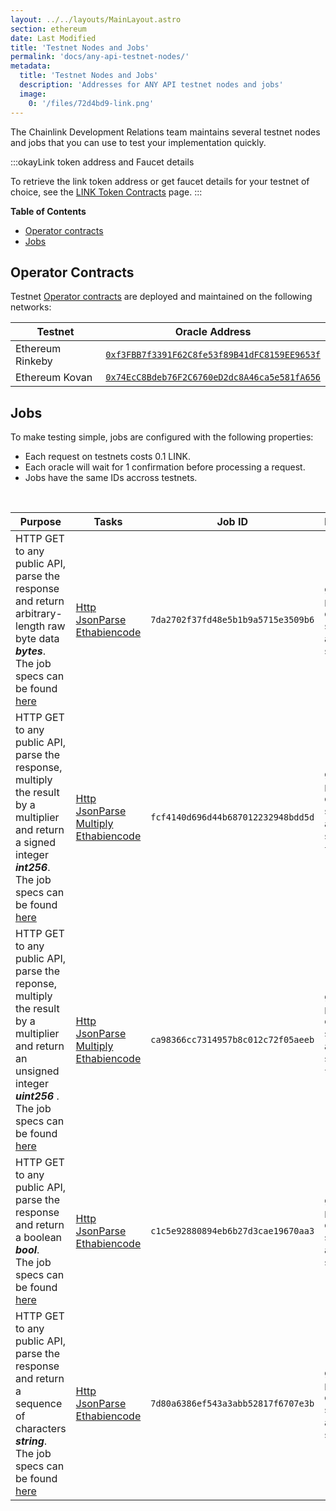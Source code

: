 ```yaml
---
layout: ../../layouts/MainLayout.astro
section: ethereum
date: Last Modified
title: 'Testnet Nodes and Jobs'
permalink: 'docs/any-api-testnet-nodes/'
metadata:
  title: 'Testnet Nodes and Jobs'
  description: 'Addresses for ANY API testnet nodes and jobs'
  image:
    0: '/files/72d4bd9-link.png'
---
```


The Chainlink Development Relations team maintains several testnet nodes and jobs that you can use to test your implementation quickly.

:::okayLink token address and Faucet details

 To retrieve the link token address or get faucet details for your testnet of choice, see the [LINK Token Contracts](/docs/link-token-contracts/) page.
:::

**Table of Contents**

- [Operator contracts](#operator-contracts)
- [Jobs](#jobs)

## Operator Contracts

Testnet [Operator contracts](https://github.com/smartcontractkit/chainlink/blob/develop/contracts/src/v0.7/Operator.sol) are deployed and maintained on the following networks:

| Testnet          | Oracle Address                                                                                                                  |
| ---------------- | ------------------------------------------------------------------------------------------------------------------------------- |
| Ethereum Rinkeby | [`0xf3FBB7f3391F62C8fe53f89B41dFC8159EE9653f`](https://rinkeby.etherscan.io/address/0xf3FBB7f3391F62C8fe53f89B41dFC8159EE9653f) |
| Ethereum Kovan   | [`0x74EcC8Bdeb76F2C6760eD2dc8A46ca5e581fA656`](https://kovan.etherscan.io/address/0x74EcC8Bdeb76F2C6760eD2dc8A46ca5e581fA656)   |

## Jobs

To make testing simple, jobs are configured with the following properties:

- Each request on testnets costs 0.1 LINK.
- Each oracle will wait for 1 confirmation before processing a request.
- Jobs have the same IDs accross testnets.

<br>

| Purpose                                                                                                                                                                                                     | Tasks                                                                                                                                                                                        | Job ID                             | Parameters                                                                                      |
| ----------------------------------------------------------------------------------------------------------------------------------------------------------------------------------------------------------- | -------------------------------------------------------------------------------------------------------------------------------------------------------------------------------------------- | ---------------------------------- | ----------------------------------------------------------------------------------------------- |
| HTTP GET to any public API, parse the response and return arbitrary-length raw byte data **_bytes_**. <br> The job specs can be found [here](/docs/direct-request-get-bytes/)                               | [Http](/docs/jobs/task-types/http/)<br>[JsonParse](/docs/jobs/task-types/jsonparse/)<br>[Ethabiencode](/docs/jobs/task-types/eth-abi-encode/)                                                | `7da2702f37fd48e5b1b9a5715e3509b6` | `get` (string)<br>`path` (dot-delimited string or array of strings)                             |
| HTTP GET to any public API, parse the response, multiply the result by a multiplier and return a signed integer **_int256_**. <br> The job specs can be found [here](/docs/direct-request-get-int256/)      | [Http](/docs/jobs/task-types/http/)<br>[JsonParse](/docs/jobs/task-types/jsonparse/)<br>[Multiply](/docs/jobs/task-types/multiply/)<br>[Ethabiencode](/docs/jobs/task-types/eth-abi-encode/) | `fcf4140d696d44b687012232948bdd5d` | `get` (string)<br>`path` (dot-delimited string or array of strings)<br>`times` (int) (optional) |
| HTTP GET to any public API, parse the reponse, multiply the result by a multiplier and return an unsigned integer **_uint256_** . <br> The job specs can be found [here](/docs/direct-request-get-uint256/) | [Http](/docs/jobs/task-types/http/)<br>[JsonParse](/docs/jobs/task-types/jsonparse/)<br>[Multiply](/docs/jobs/task-types/multiply/)<br>[Ethabiencode](/docs/jobs/task-types/eth-abi-encode/) | `ca98366cc7314957b8c012c72f05aeeb` | `get` (string)<br>`path` (dot-delimited string or array of strings)<br>`times` (int) (optional) |
| HTTP GET to any public API, parse the response and return a boolean **_bool_**. <br> The job specs can be found [here](/docs/direct-request-get-bool/)                                                      | [Http](/docs/jobs/task-types/http/)<br>[JsonParse](/docs/jobs/task-types/jsonparse/)<br>[Ethabiencode](/docs/jobs/task-types/eth-abi-encode/)                                                | `c1c5e92880894eb6b27d3cae19670aa3` | `get` (string)<br>`path` (dot-delimited string or array of strings)                             |
| HTTP GET to any public API, parse the response and return a sequence of characters **_string_**. <br> The job specs can be found [here](/docs/direct-request-get-string/)                                   | [Http](/docs/jobs/task-types/http/)<br>[JsonParse](/docs/jobs/task-types/jsonparse/)<br>[Ethabiencode](/docs/jobs/task-types/eth-abi-encode/)                                                | `7d80a6386ef543a3abb52817f6707e3b` | `get` (string)<br>`path` (dot-delimited string or array of strings)                             |
